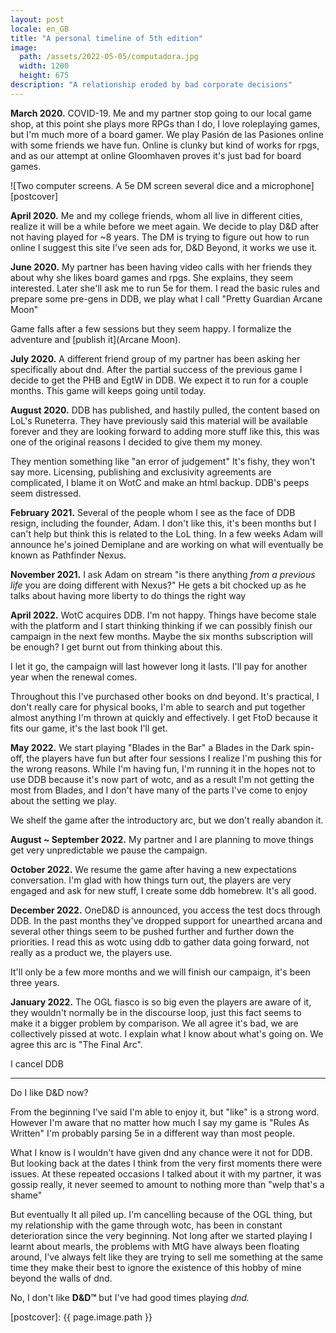 ```yaml
---
layout: post
locale: en_GB
title: "A personal timeline of 5th edition"
image:
  path: /assets/2022-05-05/computadora.jpg
  width: 1200
  height: 675
description: "A relationship eroded by bad corporate decisions"
---
```


<!--INTRO-->


**March 2020.** COVID-19. Me and my partner stop going to our local game shop, at this point she plays more RPGs than I do, I love roleplaying games, but I'm much more of a board gamer. We play Pasión de las Pasiones online with some friends we have fun. Online is clunky but kind of works for rpgs, and as our attempt at online Gloomhaven proves it's just bad for board games.

![Two computer screens. A 5e DM screen several dice and a microphone][postcover]

<!--more-->

**April 2020.** Me and my college friends, whom all live in different cities, realize it will be a while before we meet again. We decide to play D&D after not having played for ~8 years. The DM is trying to figure out how to run online I suggest this site I've seen ads for, D&D Beyond, it works we use it.



**June 2020.** My partner has been having video calls with her friends they about why she likes board games and rpgs. She explains, they seem interested. Later she'll ask me to run 5e for them. I read the basic rules and prepare some pre-gens in DDB, we play what I call "Pretty Guardian Arcane Moon"

Game falls after a few sessions but they seem happy. I formalize the adventure and [publish it](Arcane Moon).



**July 2020.** A different friend group of my partner has been asking her specifically about dnd. After the partial success of the previous game I decide to get the PHB and EgtW in DDB. We expect it to run for a couple months. This game will keeps going until today.



**August 2020.** DDB has published, and hastily pulled, the content based on LoL's Runeterra. They have previously said this material will be available forever and they are looking forward to adding more stuff like this, this was one of the original reasons I decided to give them my money.

They mention something like "an error of judgement" It's fishy, they won't say more. Licensing, publishing and exclusivity agreements are complicated, I blame it on WotC and make an html backup. DDB's peeps seem distressed.



**February 2021.** Several of the people whom I see as the face of DDB resign, including the founder, Adam. I don't like this, it's been months but I can't help but think this is related to the LoL thing. In a few weeks Adam will announce he's joined Demiplane and are working on what will eventually be known as Pathfinder Nexus.



**November 2021.** I ask Adam on stream "is there anything _from a previous life_ you are doing different with Nexus?" He gets a bit chocked up as he talks about having more liberty to do things the right way



**April 2022.** WotC acquires DDB. I'm not happy. Things have become stale with the platform and I start thinking thinking if we can possibly finish our campaign in the next few months. Maybe the six months subscription will be enough? I get burnt out from thinking about this.

I let it go, the campaign will last however long it lasts. I'll pay for another year when the renewal comes.

Throughout this I've purchased other books on dnd beyond. It's practical, I don't really care for physical books, I'm able to search and put together almost anything I'm thrown at quickly and effectively. I get FtoD because it fits our game, it's the last book I'll get.



**May 2022.** We start playing "Blades in the Bar" a Blades in the Dark spin-off, the players have fun but after four sessions I realize I'm pushing this for the wrong reasons. While I'm having fun, I'm running it in the hopes not to use DDB because it's now part of wotc, and as a result I'm not getting the most from Blades, and I don't have many of the parts I've come to enjoy about the setting we play.

We shelf the game after the introductory arc, but we don't really abandon it.



**August ~ September 2022.** My partner and I are planning to move things get very unpredictable we pause the campaign.



**October 2022.** We resume the game after having a new expectations conversation. I'm glad with how things turn out, the players are very engaged and ask for new stuff, I create some ddb homebrew. It's all good.



**December 2022.** OneD&D is announced, you access the test docs through DDB. In the past months they've dropped support for unearthed arcana and several other things seem to be pushed further and further down the priorities. I read this as wotc using ddb to gather data going forward, not really as a product we, the players use.

It'll only be a few more months and we will finish our campaign, it's been three years.



**January 2022.** The OGL fiasco is so big even the players are aware of it, they wouldn't normally be in the discourse loop, just this fact seems to make it a bigger problem by comparison. We all agree it's bad, we are collectively pissed at wotc. I explain what I know about what's going on. We agree this arc is "The Final Arc".

I cancel DDB

---

Do I like D&D now?

From the beginning I've said I'm able to enjoy it, but "like" is a strong word. However I'm aware that no matter how much I say my game is "Rules As Written" I'm probably parsing 5e in a different way than most people.

What I know is I wouldn't have given dnd any chance were it not for DDB. But looking back at the dates I think from the very first moments there were issues. At these repeated occasions I talked about it with my partner, it was gossip really, it never seemed to amount to nothing more than "welp that's a shame"

But eventually It all piled up. I'm cancelling because of the OGL thing, but my relationship with the game through wotc, has been in constant deterioration since the very beginning. Not long after we started playing I learnt about mearls, the problems with MtG have always been floating around, I've always felt like they are trying to sell me something at the same time they make their best to ignore the existence of this hobby of mine beyond the walls of dnd.

No, I don't like **D&D™** but I've had good times playing _dnd._

<!--Self Promo-->
[@darkade]: https://dice.camp/@darkade
[Arcane Moon]: https://bit.ly/ArcaneMoon

<!--Images-->
[postcover]: {{ page.image.path }}

<!--Credits-->

<!--External-Links-->

